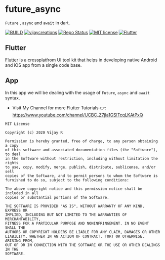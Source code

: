 # future_async

```Future``` , ```async``` and ```await``` in dart.

[![BUILD](https://img.shields.io/badge/Build-OK-<COLOR>.svg)](https://github.com/vijayinyoutube/future_async)  [![vijaycreations](https://img.shields.io/website-up-vijaycreations-green-orange/http/cv.lbesson.qc.to.svg)](https://www.youtube.com/channel/UCBC_Z7jla1GSITcqLKAtPxQ) [![Repo Status](https://img.shields.io/badge/RepoStatus-Active-blue.svg)](https://github.com/vijayinyoutube/future_async) [![MIT license](https://img.shields.io/badge/License-MIT-red.svg)](https://github.com/vijayinyoutube/future_async) [![Flutter](https://img.shields.io/badge/Built_using-Flutter-blue.svg)](https://github.com/vijayinyoutube/future_async)

## Flutter
[Flutter](https://flutter.dev/) is a crossplatfrom UI tool kit that helps in developing native Android and iOS app from a single code base.

## App

In this app we will be dealing with the usage of ```Future```, ```async``` and ```await``` syntax.



* Visit My Channel for more Flutter Tutorials 👉: https://www.youtube.com/channel/UCBC_Z7jla1GSITcqLKAtPxQ 

```
MIT License

Copyright (c) 2020 Vijay R

Permission is hereby granted, free of charge, to any person obtaining a copy
of this software and associated documentation files (the "Software"), to deal
in the Software without restriction, including without limitation the rights
to use, copy, modify, merge, publish, distribute, sublicense, and/or sell
copies of the Software, and to permit persons to whom the Software is
furnished to do so, subject to the following conditions:

The above copyright notice and this permission notice shall be included in all
copies or substantial portions of the Software.

THE SOFTWARE IS PROVIDED "AS IS", WITHOUT WARRANTY OF ANY KIND, EXPRESS OR
IMPLIED, INCLUDING BUT NOT LIMITED TO THE WARRANTIES OF MERCHANTABILITY,
FITNESS FOR A PARTICULAR PURPOSE AND NONINFRINGEMENT. IN NO EVENT SHALL THE
AUTHORS OR COPYRIGHT HOLDERS BE LIABLE FOR ANY CLAIM, DAMAGES OR OTHER
LIABILITY, WHETHER IN AN ACTION OF CONTRACT, TORT OR OTHERWISE, ARISING FROM,
OUT OF OR IN CONNECTION WITH THE SOFTWARE OR THE USE OR OTHER DEALINGS IN THE
SOFTWARE.

```


